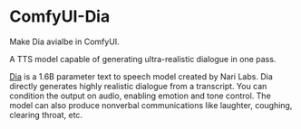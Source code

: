 # ComfyUI-Dia

Make Dia avialbe in ComfyUI.

A TTS model capable of generating ultra-realistic dialogue in one pass.

[Dia](https://github.com/nari-labs/dia) is a 1.6B parameter text to speech model created by Nari Labs. Dia directly generates highly realistic dialogue from a transcript. You can condition the output on audio, enabling emotion and tone control. The model can also produce nonverbal communications like laughter, coughing, clearing throat, etc.

